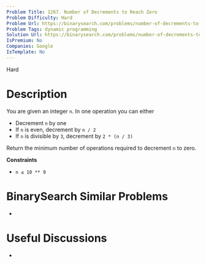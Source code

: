 ```yaml
---
Problem Title: 1267. Number of Decrements to Reach Zero
Problem Difficulty: Hard
Problem Url: https://binarysearch.com/problems/number-of-decrements-to-reach-zero/
Problem Tags: dynamic programming
Solution Url: https://binarysearch.com/problems/number-of-decrements-to-reach-zero/solutions/
IsPremium: No
Companies: Google
IsTemplate: No
---
```


<span style="color: ;">Hard</span>

# Description

You are given an integer `n`. In one operation you can either

- Decrement `n` by one
- If `n` is even, decrement by `n / 2`
- If `n` is divisible by `3`, decrement by `2 * (n / 3)`

Return the minimum number of operations required to decrement `n` to zero.

**Constraints**
- `n ≤ 10 ** 9`

# BinarySearch Similar Problems

- []()

# Useful Discussions

- []()
